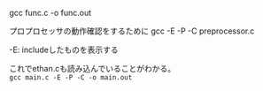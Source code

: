 
gcc func.c -o func.out

プロプロセッサの動作確認をするために
gcc -E -P -C preprocessor.c

-E: includeしたものを表示する


これでethan.cも読み込んでいることがわかる。<br>
`gcc main.c -E -P -C -o main.out`